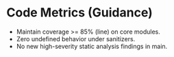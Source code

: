 # Code Metrics (Guidance)
- Maintain coverage >= 85% (line) on core modules.
- Zero undefined behavior under sanitizers.
- No new high-severity static analysis findings in main.
